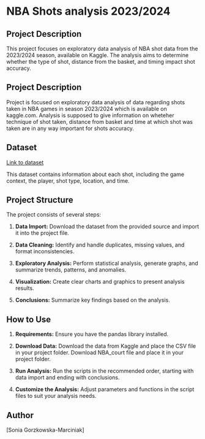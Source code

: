 # NBA Shots analysis 2023/2024


## Project Description

This project focuses on exploratory data analysis of NBA shot data from the 2023/2024 season, available on Kaggle. The analysis aims to determine whether the type of shot, distance from the basket, and timing impact shot accuracy.

## Project Description

Project is focused on exploratory data analysis of data regarding shots taken in NBA games in season 2023/2024 which is available on kaggle.com. 
Analysis is supposed to give information on wheteher technique of shot taken, distance from basket and time at which shot was taken are in any way important for shots accuracy.


## Dataset

[Link to dataset](https://www.kaggle.com/datasets/mexwell/nba-shots)

This dataset contains information about each shot, including the game context, the player, shot type, location, and time.



## Project Structure

The project consists of several steps:

1. **Data Import:** Download the dataset from the provided source and import it into the project file.

2. **Data Cleaning:** Identify and handle duplicates, missing values, and format inconsistencies.

3. **Exploratory Analysis:** Perform statistical analysis, generate graphs, and summarize trends, patterns, and anomalies.

4. **Visualization:** Create clear charts and graphics to present analysis results.

5. **Conclusions:** Summarize key findings based on the analysis. 

## How to Use

1. **Requirements:** Ensure you have the pandas library installed.

2. **Download Data:** Download the data from Kaggle and place the CSV file in your project folder. Download NBA_court file and place it in your project folder.

3. **Run Analysis:** Run the scripts in the recommended order, starting with data import and ending with conclusions.

4. **Customize the Analysis:** Adjust parameters and functions in the script files to suit your analysis needs.


  

## Author


[Sonia Gorzkowska-Marciniak]
